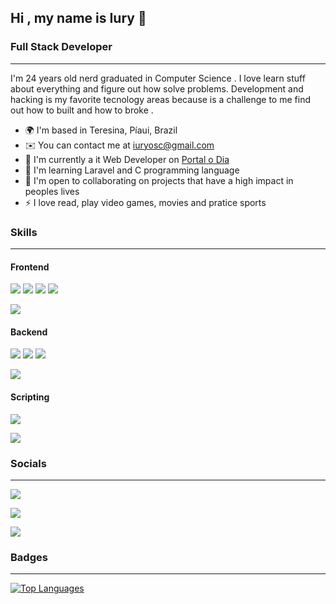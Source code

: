 ## Hi , my name is Iury 👋

### Full Stack Developer
-----------------------------

I'm 24 years old nerd graduated in Computer Science  . I love learn stuff about everything and figure out how solve problems.
Development and hacking is my favorite tecnology areas because is a challenge to me find out how to built and how to broke .

* 🌍  I'm based in Teresina, Píaui, Brazil
* ✉️  You can contact me at [iuryosc@gmail.com](mailto:iuryosc@gmail.com)
* 🚀  I'm currently a it Web Developer on [Portal o Dia](https://portalodia.com/)
* 🧠  I'm learning Laravel and C programming language
* 🤝  I'm open to collaborating on projects that have a high impact in peoples lives
* ⚡  I love read, play video games, movies and pratice sports  

### Skills
-----------------------------

  
  #### Frontend

  <p align="left">
<img src="https://img.shields.io/badge/HTML5-E34F26?style=for-the-badge&logo=html5&logoColor=white"  />
  
<img src="https://img.shields.io/badge/CSS-239120?&style=for-the-badge&logo=css3&logoColor=white"  />
  
<img src="https://img.shields.io/badge/JavaScript-F7DF1E?style=for-the-badge&logo=javascript&logoColor=black"  />
  
<img src="https://img.shields.io/badge/Vue.js-35495E?style=for-the-badge&logo=vue.js&logoColor=4FC08D"  />
  
<img src="https://img.shields.io/badge/Tailwind_CSS-38B2AC?style=for-the-badge&logo=tailwind-css&logoColor=white"  /></p>
  

  
  #### Backend
 
  <p align="left">
  <img src="https://img.shields.io/badge/SQLite-07405E?style=for-the-badge&logo=sqlite&logoColor=white"  />
  
  <img src="https://img.shields.io/badge/MySQL-00000F?style=for-the-badge&logo=mysql&logoColor=white"  />
  
  <img src="https://img.shields.io/badge/Laravel-FF2D20?style=for-the-badge&logo=laravel&logoColor=white"  />
  
  <img src="https://img.shields.io/badge/PHP-777BB4?style=for-the-badge&logo=php&logoColor=white"  /></p>
  
  
  #### Scripting 

  <p align="left">
  <img src="https://img.shields.io/badge/Python-14354C?style=for-the-badge&logo=python&logoColor=white"  />
  
  <img src="https://img.shields.io/badge/C-00599C?style=for-the-badge&logo=c&logoColor=white"  /></p>
  
### Socials
-----------------------------
  <p align="left">
  
  <a href="https://www.linkedin.com/in/iury-cavalcante-632a97187/"><img src="https://img.shields.io/badge/LinkedIn-0077B5?style=for-the-badge&logo=linkedin&logoColor=white"  /></a>
  
  <a href="discord.gg/#7199"><img src="https://img.shields.io/badge/Discord-7289DA?style=for-the-badge&logo=discord&logoColor=white"  /></a>
  
  <a href="https://github.com/iuryol"><img src="https://img.shields.io/badge/GitHub-100000?style=for-the-badge&logo=github&logoColor=white"  /></a></p>
  
### Badges
-----------------------------
  
  <a href="https://github.com/iuryol" align="left"><img src="https://github-readme-stats.vercel.app/api/top-langs/?username=peguimasid&layout=compact&title_color=3382ed&text_color=ffffff&icon_color=3382ed&bg_color=171717&hide_border=true&locale=en&custom_title=Top%20%Languages" alt="Top Languages" /></a>
  
  
</p>

